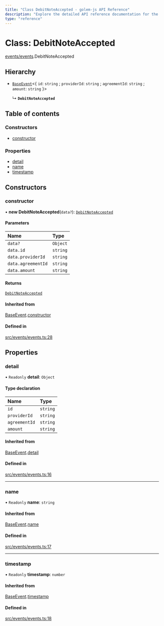 ```yaml
---
title: "Class DebitNoteAccepted - golem-js API Reference"
description: "Explore the detailed API reference documentation for the Class DebitNoteAccepted within the golem-js SDK for the Golem Network."
type: "reference"
---
```

# Class: DebitNoteAccepted

[events/events](../modules/events_events).DebitNoteAccepted

## Hierarchy

- [`BaseEvent`](events_events.BaseEvent)\<\{ `id`: `string` ; `providerId`: `string` ; `agreementId`: `string` ; `amount`: `string`  }\>

  ↳ **`DebitNoteAccepted`**

## Table of contents

### Constructors

- [constructor](events_events.DebitNoteAccepted#constructor)

### Properties

- [detail](events_events.DebitNoteAccepted#detail)
- [name](events_events.DebitNoteAccepted#name)
- [timestamp](events_events.DebitNoteAccepted#timestamp)

## Constructors

### constructor

• **new DebitNoteAccepted**(`data?`): [`DebitNoteAccepted`](events_events.DebitNoteAccepted)

#### Parameters

| Name | Type |
| :------ | :------ |
| `data?` | `Object` |
| `data.id` | `string` |
| `data.providerId` | `string` |
| `data.agreementId` | `string` |
| `data.amount` | `string` |

#### Returns

[`DebitNoteAccepted`](events_events.DebitNoteAccepted)

#### Inherited from

[BaseEvent](events_events.BaseEvent).[constructor](events_events.BaseEvent#constructor)

#### Defined in

[src/events/events.ts:28](https://github.com/golemfactory/golem-js/blob/effec9a/src/events/events.ts#L28)

## Properties

### detail

• `Readonly` **detail**: `Object`

#### Type declaration

| Name | Type |
| :------ | :------ |
| `id` | `string` |
| `providerId` | `string` |
| `agreementId` | `string` |
| `amount` | `string` |

#### Inherited from

[BaseEvent](events_events.BaseEvent).[detail](events_events.BaseEvent#detail)

#### Defined in

[src/events/events.ts:16](https://github.com/golemfactory/golem-js/blob/effec9a/src/events/events.ts#L16)

___

### name

• `Readonly` **name**: `string`

#### Inherited from

[BaseEvent](events_events.BaseEvent).[name](events_events.BaseEvent#name)

#### Defined in

[src/events/events.ts:17](https://github.com/golemfactory/golem-js/blob/effec9a/src/events/events.ts#L17)

___

### timestamp

• `Readonly` **timestamp**: `number`

#### Inherited from

[BaseEvent](events_events.BaseEvent).[timestamp](events_events.BaseEvent#timestamp)

#### Defined in

[src/events/events.ts:18](https://github.com/golemfactory/golem-js/blob/effec9a/src/events/events.ts#L18)
